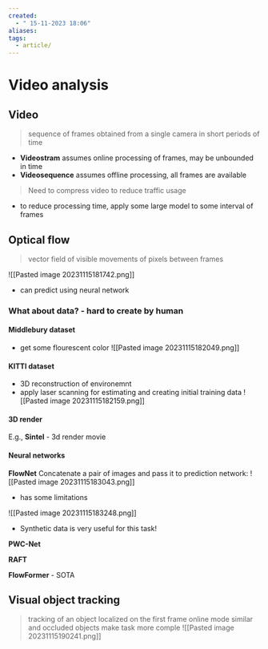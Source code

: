 ```yaml
---
created:
  - " 15-11-2023 18:06"
aliases: 
tags:
  - article/
---
```


# Video analysis

## Video

> sequence of frames obtained from a single camera in short periods of time

- **Videostram** assumes online processing of frames, may be unbounded in time
- **Videosequence** assumes offline processing, all frames are available

> Need to compress video to reduce traffic usage

- to reduce processing time, apply some large model to some interval of frames


## Optical flow
> vector field of visible movements of pixels between frames


![[Pasted image 20231115181742.png]]

- can predict using neural network

### **What about data?** - hard to create by human

#### Middlebury dataset
- get some flourescent color
![[Pasted image 20231115182049.png]]


#### KITTI dataset
- 3D reconstruction of environemnt
- apply laser scanning for estimating and creating initial training data
![[Pasted image 20231115182159.png]]

#### 3D render

E.g., **Sintel** - 3d render movie

#### Neural networks

**FlowNet**
Concatenate a pair of images and pass it to prediction network:
![[Pasted image 20231115183043.png]]

- has some limitations

![[Pasted image 20231115183248.png]]

- Synthetic data is very useful for this task!

**PWC-Net**

**RAFT**

**FlowFormer** - SOTA


## Visual object tracking

> tracking of an object localized on the first frame
> online mode
> similar and occluded objects make task more comple
![[Pasted image 20231115190241.png]]


